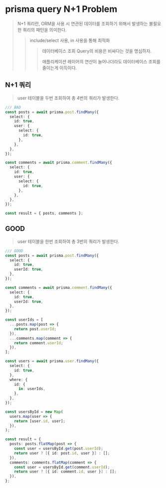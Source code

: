 # prisma query N+1 Problem

> N+1 쿼리란, ORM을 사용 시 연관된 데이터를 조회하기 위해서 발생하는 불필요한 쿼리의 패턴을 의미한다.
>
> > include/select 사용, in 사용을 통해 최적화
> >
> > > 데이터베이스 조회 Query의 비용은 비싸다는 것을 명심하자.
> > >
> > > 애플리케이션 레이어의 연산이 늘어나더라도 데이터베이스 조회를 줄이는게 이득이다.

## N+1 쿼리

> user 테이블을 두번 조회하여 총 4번의 쿼리가 발생한다.

```ts
/// BAD
const posts = await prisma.post.findMany({
  select: {
    id: true,
    user: {
      select: {
        id: true,
      },
    },
  },
});

const comments = await prisma.comment.findMany({
  select: {
    id: true,
    user: {
      select: {
        id: true,
      },
    },
  },
});

const result = { posts, comments };
```

## GOOD

> user 테이블을 한번 조회하여 총 3번의 쿼리가 발생한다.

```ts
/// GOOD
const posts = await prisma.post.findMany({
  select: {
    id: true,
    userId: true,
  },
});

const comments = await prisma.comment.findMany({
  select: {
    id: true,
    userId: true,
  },
});

const userIds = [
  ...posts.map(post => {
    return post.userId;
  }),
  ...comments.map(comment => {
    return comment.userId;
  }),
];

const users = await prisma.user.findMany({
  select: {
    id: true,
  },
  where: {
    id: {
      in: userIds,
    },
  },
});

const usersById = new Map(
  users.map(user => {
    return [user.id, user];
  }),
);

const result = {
  posts: posts.flatMap(post => {
    const user = usersById.get(post.userId);
    return user ? [{ id: post.id, user }] : [];
  }),
  comments: comments.flatMap(comment => {
    const user = usersById.get(comment.userId);
    return user ? [{ id: comment.id, user }] : [];
  }),
};
```
